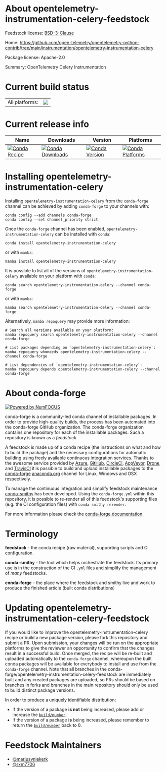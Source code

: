 About opentelemetry-instrumentation-celery-feedstock
====================================================

Feedstock license: [BSD-3-Clause](https://github.com/conda-forge/opentelemetry-instrumentation-celery-feedstock/blob/main/LICENSE.txt)

Home: https://github.com/open-telemetry/opentelemetry-python-contrib/tree/main/instrumentation/opentelemetry-instrumentation-celery

Package license: Apache-2.0

Summary: OpenTelemetry Celery Instrumentation

Current build status
====================


<table><tr><td>All platforms:</td>
    <td>
      <a href="https://dev.azure.com/conda-forge/feedstock-builds/_build/latest?definitionId=13857&branchName=main">
        <img src="https://dev.azure.com/conda-forge/feedstock-builds/_apis/build/status/opentelemetry-instrumentation-celery-feedstock?branchName=main">
      </a>
    </td>
  </tr>
</table>

Current release info
====================

| Name | Downloads | Version | Platforms |
| --- | --- | --- | --- |
| [![Conda Recipe](https://img.shields.io/badge/recipe-opentelemetry--instrumentation--celery-green.svg)](https://anaconda.org/conda-forge/opentelemetry-instrumentation-celery) | [![Conda Downloads](https://img.shields.io/conda/dn/conda-forge/opentelemetry-instrumentation-celery.svg)](https://anaconda.org/conda-forge/opentelemetry-instrumentation-celery) | [![Conda Version](https://img.shields.io/conda/vn/conda-forge/opentelemetry-instrumentation-celery.svg)](https://anaconda.org/conda-forge/opentelemetry-instrumentation-celery) | [![Conda Platforms](https://img.shields.io/conda/pn/conda-forge/opentelemetry-instrumentation-celery.svg)](https://anaconda.org/conda-forge/opentelemetry-instrumentation-celery) |

Installing opentelemetry-instrumentation-celery
===============================================

Installing `opentelemetry-instrumentation-celery` from the `conda-forge` channel can be achieved by adding `conda-forge` to your channels with:

```
conda config --add channels conda-forge
conda config --set channel_priority strict
```

Once the `conda-forge` channel has been enabled, `opentelemetry-instrumentation-celery` can be installed with `conda`:

```
conda install opentelemetry-instrumentation-celery
```

or with `mamba`:

```
mamba install opentelemetry-instrumentation-celery
```

It is possible to list all of the versions of `opentelemetry-instrumentation-celery` available on your platform with `conda`:

```
conda search opentelemetry-instrumentation-celery --channel conda-forge
```

or with `mamba`:

```
mamba search opentelemetry-instrumentation-celery --channel conda-forge
```

Alternatively, `mamba repoquery` may provide more information:

```
# Search all versions available on your platform:
mamba repoquery search opentelemetry-instrumentation-celery --channel conda-forge

# List packages depending on `opentelemetry-instrumentation-celery`:
mamba repoquery whoneeds opentelemetry-instrumentation-celery --channel conda-forge

# List dependencies of `opentelemetry-instrumentation-celery`:
mamba repoquery depends opentelemetry-instrumentation-celery --channel conda-forge
```


About conda-forge
=================

[![Powered by
NumFOCUS](https://img.shields.io/badge/powered%20by-NumFOCUS-orange.svg?style=flat&colorA=E1523D&colorB=007D8A)](https://numfocus.org)

conda-forge is a community-led conda channel of installable packages.
In order to provide high-quality builds, the process has been automated into the
conda-forge GitHub organization. The conda-forge organization contains one repository
for each of the installable packages. Such a repository is known as a *feedstock*.

A feedstock is made up of a conda recipe (the instructions on what and how to build
the package) and the necessary configurations for automatic building using freely
available continuous integration services. Thanks to the awesome service provided by
[Azure](https://azure.microsoft.com/en-us/services/devops/), [GitHub](https://github.com/),
[CircleCI](https://circleci.com/), [AppVeyor](https://www.appveyor.com/),
[Drone](https://cloud.drone.io/welcome), and [TravisCI](https://travis-ci.com/)
it is possible to build and upload installable packages to the
[conda-forge](https://anaconda.org/conda-forge) [anaconda.org](https://anaconda.org/)
channel for Linux, Windows and OSX respectively.

To manage the continuous integration and simplify feedstock maintenance
[conda-smithy](https://github.com/conda-forge/conda-smithy) has been developed.
Using the ``conda-forge.yml`` within this repository, it is possible to re-render all of
this feedstock's supporting files (e.g. the CI configuration files) with ``conda smithy rerender``.

For more information please check the [conda-forge documentation](https://conda-forge.org/docs/).

Terminology
===========

**feedstock** - the conda recipe (raw material), supporting scripts and CI configuration.

**conda-smithy** - the tool which helps orchestrate the feedstock.
                   Its primary use is in the construction of the CI ``.yml`` files
                   and simplify the management of *many* feedstocks.

**conda-forge** - the place where the feedstock and smithy live and work to
                  produce the finished article (built conda distributions)


Updating opentelemetry-instrumentation-celery-feedstock
=======================================================

If you would like to improve the opentelemetry-instrumentation-celery recipe or build a new
package version, please fork this repository and submit a PR. Upon submission,
your changes will be run on the appropriate platforms to give the reviewer an
opportunity to confirm that the changes result in a successful build. Once
merged, the recipe will be re-built and uploaded automatically to the
`conda-forge` channel, whereupon the built conda packages will be available for
everybody to install and use from the `conda-forge` channel.
Note that all branches in the conda-forge/opentelemetry-instrumentation-celery-feedstock are
immediately built and any created packages are uploaded, so PRs should be based
on branches in forks and branches in the main repository should only be used to
build distinct package versions.

In order to produce a uniquely identifiable distribution:
 * If the version of a package **is not** being increased, please add or increase
   the [``build/number``](https://docs.conda.io/projects/conda-build/en/latest/resources/define-metadata.html#build-number-and-string).
 * If the version of a package **is** being increased, please remember to return
   the [``build/number``](https://docs.conda.io/projects/conda-build/en/latest/resources/define-metadata.html#build-number-and-string)
   back to 0.

Feedstock Maintainers
=====================

* [@mariusvniekerk](https://github.com/mariusvniekerk/)
* [@rxm7706](https://github.com/rxm7706/)

